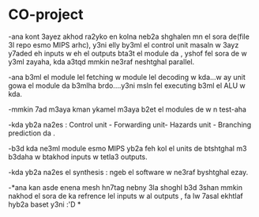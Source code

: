 # CO-project
-ana kont 3ayez akhod ra2yko en kolna neb2a shghalen mn el sora de(file 3l repo esmo MIPS arhc), y3ni elly by3ml el control unit masaln w 3ayz y7aded eh inputs w eh el outputs bta3t el module da , yshof fel sora de w y3ml zayaha, kda a3tqd mmkin ne3raf neshtghal parallel.

-ana b3ml el module lel fetching w module lel decoding w kda...w ay unit gowa el module da b3mlha brdo....y3ni msln fel executing b3ml el ALU w kda.

-mmkin 7ad m3aya kman ykamel m3aya b2et el modules de w n test-aha

-kda yb2a na2es : Control unit - Forwarding unit- Hazards unit - Branching prediction da .

-b3d kda ne3ml module esmo MIPS yb2a feh kol el units de btshtghal m3 b3daha w btakhod inputs w tetla3 outputs.

-kda yb2a na2es el synthesis : ngeb el software w ne3raf byshtghal ezay.

-*ana kan asde enena mesh hn7tag nebny 3la shoghl b3d 3shan mmkin nakhod el sora de ka refrence lel inputs w al outputs , fa lw 7asal ekhtlaf hyb2a baset y3ni :'D * 
